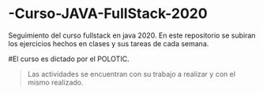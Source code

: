 # -Curso-JAVA-FullStack-2020
Seguimiento del curso fullstack en java 2020. En este repositorio se subiran los ejercicios hechos en clases y sus tareas de cada semana. 


#El curso es dictado por el POLOTIC.

>Las actividades se encuentran con su trabajo a realizar y con el mismo realizado.
